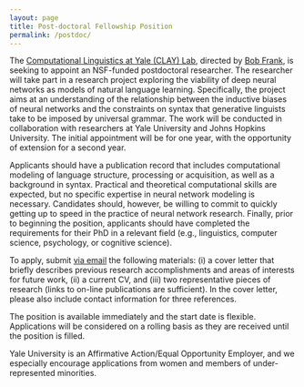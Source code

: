 ```yaml
---
layout: page
title: Post-doctoral Fellowship Position
permalink: /postdoc/
---
```


The <a href="http://clay.yale.edu">Computational Linguistics at Yale (CLAY) Lab</a>, directed by <a href="http://bobfrank1.github.io">Bob Frank</a>, is seeking to appoint an NSF-funded postdoctoral researcher. The researcher will take part in a research project exploring the viability of deep neural networks as models of natural language learning. Specifically, the project aims at an understanding of the relationship between the inductive biases of neural networks and the constraints on syntax that generative linguists take to be imposed by universal grammar. The work will be conducted in collaboration with researchers at Yale University and Johns Hopkins University. The initial appointment will be for one year, with the opportunity of extension for a second year. 

Applicants should have a publication record that includes computational modeling of language structure, processing or acquisition, as well as a background in syntax. Practical and theoretical computational skills are expected, but no specific expertise in neural network modeling is necessary. Candidates should, however, be willing to commit to quickly getting up to speed in the practice of neural network research. Finally, prior to beginning the position, applicants should have completed the requirements for their PhD in a relevant field (e.g., linguistics, computer science, psychology, or cognitive science).

To apply, submit <a href = "mailto: clay.postdoc@gmail.com">via email</a> the following materials: (i) a cover letter that briefly describes previous research accomplishments and areas of interests for future work, (ii) a current CV, and (iii) two representative pieces of research (links to on-line publications are sufficient). In the cover letter, please also include contact information for three references. 

The position is available immediately and the start date is flexible. Applications will be considered on a rolling basis as they are received until the position is filled. 

Yale University is an Affirmative Action/Equal Opportunity Employer, and we especially encourage applications from women and members of under-represented minorities.


